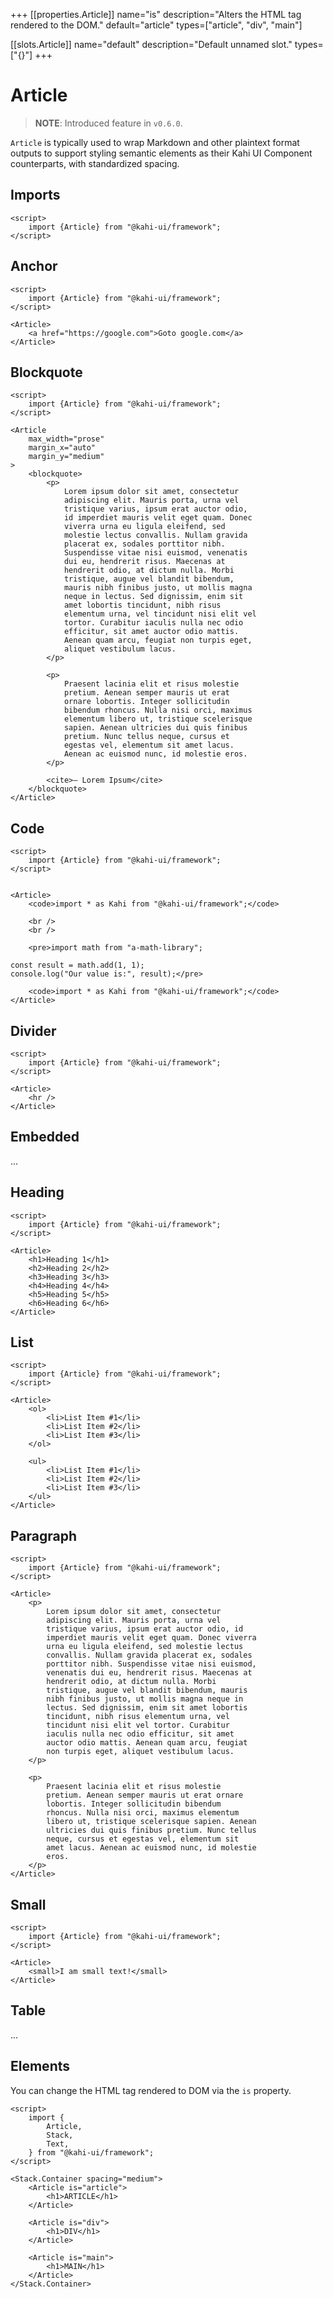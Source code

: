 +++
[[properties.Article]]
name="is"
description="Alters the HTML tag rendered to the DOM."
default="article"
types=["article", "div", "main"]

[[slots.Article]]
name="default"
description="Default unnamed slot."
types=["{}"]
+++

# Article

> **NOTE**: Introduced feature in `v0.6.0`.

`Article` is typically used to wrap Markdown and other plaintext format outputs to support styling semantic elements as their Kahi UI Component counterparts, with standardized spacing.

## Imports

```svelte {title="Article Imports"}
<script>
    import {Article} from "@kahi-ui/framework";
</script>
```

## Anchor

```svelte {title="Article Anchor" mode="repl"}
<script>
    import {Article} from "@kahi-ui/framework";
</script>

<Article>
    <a href="https://google.com">Goto google.com</a>
</Article>
```

## Blockquote

```svelte {title="Article Blockquote" mode="repl"}
<script>
    import {Article} from "@kahi-ui/framework";
</script>

<Article
    max_width="prose"
    margin_x="auto"
    margin_y="medium"
>
    <blockquote>
        <p>
            Lorem ipsum dolor sit amet, consectetur
            adipiscing elit. Mauris porta, urna vel
            tristique varius, ipsum erat auctor odio,
            id imperdiet mauris velit eget quam. Donec
            viverra urna eu ligula eleifend, sed
            molestie lectus convallis. Nullam gravida
            placerat ex, sodales porttitor nibh.
            Suspendisse vitae nisi euismod, venenatis
            dui eu, hendrerit risus. Maecenas at
            hendrerit odio, at dictum nulla. Morbi
            tristique, augue vel blandit bibendum,
            mauris nibh finibus justo, ut mollis magna
            neque in lectus. Sed dignissim, enim sit
            amet lobortis tincidunt, nibh risus
            elementum urna, vel tincidunt nisi elit vel
            tortor. Curabitur iaculis nulla nec odio
            efficitur, sit amet auctor odio mattis.
            Aenean quam arcu, feugiat non turpis eget,
            aliquet vestibulum lacus.
        </p>

        <p>
            Praesent lacinia elit et risus molestie
            pretium. Aenean semper mauris ut erat
            ornare lobortis. Integer sollicitudin
            bibendum rhoncus. Nulla nisi orci, maximus
            elementum libero ut, tristique scelerisque
            sapien. Aenean ultricies dui quis finibus
            pretium. Nunc tellus neque, cursus et
            egestas vel, elementum sit amet lacus.
            Aenean ac euismod nunc, id molestie eros.
        </p>

        <cite>— Lorem Ipsum</cite>
    </blockquote>
</Article>
```

## Code

<!-- prettier-ignore -->
```svelte {title="Article Code" mode="repl"}
<script>
    import {Article} from "@kahi-ui/framework";
</script>


<Article>
    <code>import * as Kahi from "@kahi-ui/framework";</code>

    <br />
    <br />

    <pre>import math from "a-math-library";

const result = math.add(1, 1);
console.log("Our value is:", result);</pre>

    <code>import * as Kahi from "@kahi-ui/framework";</code>
</Article>
```

## Divider

```svelte {title="Article Divider" mode="repl"}
<script>
    import {Article} from "@kahi-ui/framework";
</script>

<Article>
    <hr />
</Article>
```

## Embedded

...

## Heading

```svelte {title="Article Heading" mode="repl"}
<script>
    import {Article} from "@kahi-ui/framework";
</script>

<Article>
    <h1>Heading 1</h1>
    <h2>Heading 2</h2>
    <h3>Heading 3</h3>
    <h4>Heading 4</h4>
    <h5>Heading 5</h5>
    <h6>Heading 6</h6>
</Article>
```

## List

```svelte {title="Article List" mode="repl"}
<script>
    import {Article} from "@kahi-ui/framework";
</script>

<Article>
    <ol>
        <li>List Item #1</li>
        <li>List Item #2</li>
        <li>List Item #3</li>
    </ol>

    <ul>
        <li>List Item #1</li>
        <li>List Item #2</li>
        <li>List Item #3</li>
    </ul>
</Article>
```

## Paragraph

```svelte {title="Article Paragraph" mode="repl"}
<script>
    import {Article} from "@kahi-ui/framework";
</script>

<Article>
    <p>
        Lorem ipsum dolor sit amet, consectetur
        adipiscing elit. Mauris porta, urna vel
        tristique varius, ipsum erat auctor odio, id
        imperdiet mauris velit eget quam. Donec viverra
        urna eu ligula eleifend, sed molestie lectus
        convallis. Nullam gravida placerat ex, sodales
        porttitor nibh. Suspendisse vitae nisi euismod,
        venenatis dui eu, hendrerit risus. Maecenas at
        hendrerit odio, at dictum nulla. Morbi
        tristique, augue vel blandit bibendum, mauris
        nibh finibus justo, ut mollis magna neque in
        lectus. Sed dignissim, enim sit amet lobortis
        tincidunt, nibh risus elementum urna, vel
        tincidunt nisi elit vel tortor. Curabitur
        iaculis nulla nec odio efficitur, sit amet
        auctor odio mattis. Aenean quam arcu, feugiat
        non turpis eget, aliquet vestibulum lacus.
    </p>

    <p>
        Praesent lacinia elit et risus molestie
        pretium. Aenean semper mauris ut erat ornare
        lobortis. Integer sollicitudin bibendum
        rhoncus. Nulla nisi orci, maximus elementum
        libero ut, tristique scelerisque sapien. Aenean
        ultricies dui quis finibus pretium. Nunc tellus
        neque, cursus et egestas vel, elementum sit
        amet lacus. Aenean ac euismod nunc, id molestie
        eros.
    </p>
</Article>
```

## Small

```svelte {title="Article Small" mode="repl"}
<script>
    import {Article} from "@kahi-ui/framework";
</script>

<Article>
    <small>I am small text!</small>
</Article>
```

## Table

...

## Elements

You can change the HTML tag rendered to DOM via the `is` property.

```svelte {title="Article Elements" mode="repl"}
<script>
    import {
        Article,
        Stack,
        Text,
    } from "@kahi-ui/framework";
</script>

<Stack.Container spacing="medium">
    <Article is="article">
        <h1>ARTICLE</h1>
    </Article>

    <Article is="div">
        <h1>DIV</h1>
    </Article>

    <Article is="main">
        <h1>MAIN</h1>
    </Article>
</Stack.Container>
```
